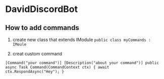 # DavidDiscordBot

## How to add commands
1. create new class that extends IModule
`
    public class myCommands : IMoule
`  

2. creat custom command 

`
  [Command("your command")]
  [Description("about your command")]
  public async Task Command(CommandContext ctx) {
    await ctx.RespondAsync("Hey");
  }
`
